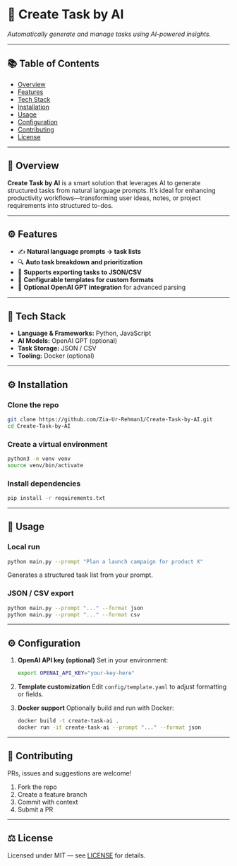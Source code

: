 
# 🤖 Create Task by AI

*Automatically generate and manage tasks using AI-powered insights.*

---

## 📚 Table of Contents

- [Overview](#overview)  
- [Features](#features)  
- [Tech Stack](#tech-stack)  
- [Installation](#installation)  
- [Usage](#usage)  
- [Configuration](#configuration)  
- [Contributing](#contributing)  
- [License](#license)  

---

## 📝 Overview

**Create Task by AI** is a smart solution that leverages AI to generate structured tasks from natural language prompts. It’s ideal for enhancing productivity workflows—transforming user ideas, notes, or project requirements into structured to-dos.

---

## ⚙️ Features

- ✍️ **Natural language prompts → task lists**  
- 🔍 **Auto task breakdown and prioritization**  
- 🔄 **Supports exporting tasks to JSON/CSV**  
- 🔗 **Configurable templates for custom formats**  
- 🧠 **Optional OpenAI GPT integration** for advanced parsing  

---

## 🧰 Tech Stack

- **Language & Frameworks:** Python, JavaScript  
- **AI Models:** OpenAI GPT (optional)  
- **Task Storage:** JSON / CSV  
- **Tooling:** Docker (optional)  

---

## ⚙️ Installation

### Clone the repo

```bash
git clone https://github.com/Zia-Ur-Rehman1/Create-Task-by-AI.git
cd Create-Task-by-AI
````

### Create a virtual environment

```bash
python3 -m venv venv
source venv/bin/activate
```

### Install dependencies

```bash
pip install -r requirements.txt
```

---

## 🚀 Usage

### Local run

```bash
python main.py --prompt "Plan a launch campaign for product X"
```

Generates a structured task list from your prompt.

### JSON / CSV export

```bash
python main.py --prompt "..." --format json
python main.py --prompt "..." --format csv
```

---

## ⚙️ Configuration

1. **OpenAI API key (optional)**
   Set in your environment:

   ```bash
   export OPENAI_API_KEY="your-key-here"
   ```

2. **Template customization**
   Edit `config/template.yaml` to adjust formatting or fields.

3. **Docker support**
   Optionally build and run with Docker:

   ```bash
   docker build -t create-task-ai .
   docker run -it create-task-ai --prompt "..." --format json
   ```

---

## 🤝 Contributing

PRs, issues and suggestions are welcome!

1. Fork the repo
2. Create a feature branch
3. Commit with context
4. Submit a PR

---

## ⚖️ License

Licensed under MIT — see [LICENSE](LICENSE) for details.

```

